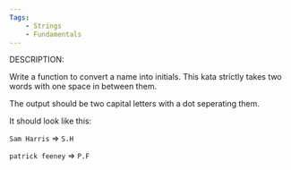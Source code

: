 ```yaml
---
Tags:
    - Strings
    - Fundamentals
---
```


DESCRIPTION:

Write a function to convert a name into initials. This kata strictly takes two words with one space in between them.

The output should be two capital letters with a dot seperating them.

It should look like this:

`Sam Harris` => `S.H`

`patrick feeney` => `P.F`

